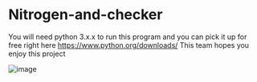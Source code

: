 # Nitrogen-and-checker
You will need python 3.x.x to run this program and you can pick it up for free right here https://www.python.org/downloads/ This team hopes you enjoy this project




![image](https://user-images.githubusercontent.com/75150137/117217422-59b80600-adcf-11eb-97fe-0efbd7c2268a.png)
